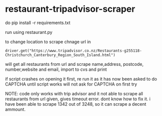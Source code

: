 # restaurant-tripadvisor-scraper

do  pip install -r requirements.txt

run using restaurant.py

to change location to scrape chnage url in 
```
driver.get("https://www.tripadvisor.co.nz/Restaurants-g255118-Christchurch_Canterbury_Region_South_Island.html")
```
will get all restaurants from url and scrape name,address, postcode, number,website and email, import to cvs and print


if script crashes on opening it first, re run it as it has now been asked to do CAPTCHA until script works 
will not ask for CAPTCHA on first try

NOTE:
code only works with trip advisor and it not able to scrape all restaurants from url given, gives timeout error. dont know how to fix it.
i have been able to scrape 1342 out of 3248, so it can scrape a decent ammount.

